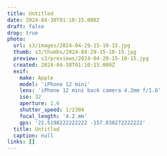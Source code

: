 ```yaml
---
title: Untitled
date: 2024-04-30T01:10:15.000Z
draft: false
drop: true
photo:
  url: s3/images/2024-04-29-15-10-15.jpg
  thumb: s3/thumbs/2024-04-29-15-10-15.jpg
  preview: s3/previews/2024-04-29-15-10-15.jpg
  created: 2024-04-30T01:10:15.000Z
  exif:
    make: Apple
    model: 'iPhone 12 mini'
    lens: 'iPhone 12 mini back camera 4.2mm f/1.6'
    iso: 32
    aperture: 1.6
    shutter_speed: 1/2304
    focal_length: '4.2 mm'
    gps: '21.5198222222222 -157.838272222222'
  title: Untitled
  caption: null
links: []
---
```

